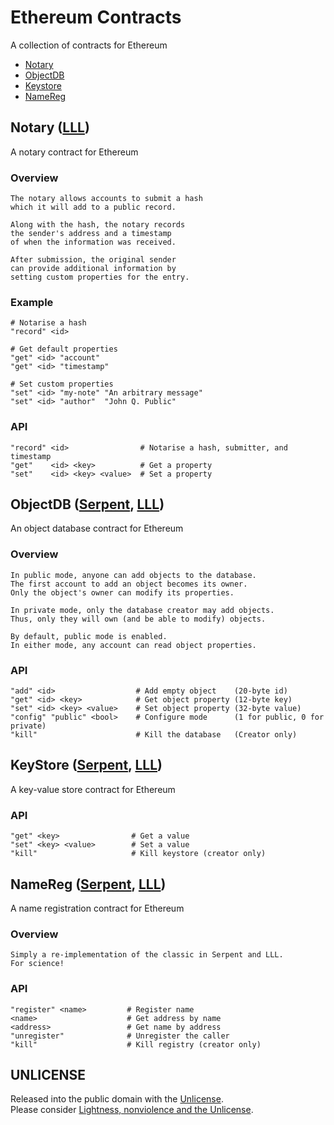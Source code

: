 
# Ethereum Contracts

A collection of contracts for Ethereum

+ [Notary](#notary-lll)
+ [ObjectDB](#objectdb-serpent-lll)
+ [Keystore](#keystore-serpent-lll)
+ [NameReg](#namereg-serpent-lll)

## Notary ([LLL](contracts/notary.lll))

A notary contract for Ethereum

### Overview

    The notary allows accounts to submit a hash
    which it will add to a public record.

    Along with the hash, the notary records
    the sender's address and a timestamp
    of when the information was received.

    After submission, the original sender
    can provide additional information by
    setting custom properties for the entry.

### Example

    # Notarise a hash
    "record" <id>

    # Get default properties
    "get" <id> "account"
    "get" <id> "timestamp"

    # Set custom properties
    "set" <id> "my-note" "An arbitrary message"
    "set" <id> "author"  "John Q. Public"

### API

    "record" <id>                # Notarise a hash, submitter, and timestamp
    "get"    <id> <key>          # Get a property
    "set"    <id> <key> <value>  # Set a property

## ObjectDB ([Serpent](contracts/objectdb.se), [LLL](contracts/objectdb.lll))

An object database contract for Ethereum

### Overview

    In public mode, anyone can add objects to the database.
    The first account to add an object becomes its owner.
    Only the object's owner can modify its properties.

    In private mode, only the database creator may add objects.
    Thus, only they will own (and be able to modify) objects.

    By default, public mode is enabled.
    In either mode, any account can read object properties.

### API

    "add" <id>                  # Add empty object    (20-byte id)
    "get" <id> <key>            # Get object property (12-byte key)
    "set" <id> <key> <value>    # Set object property (32-byte value)
    "config" "public" <bool>    # Configure mode      (1 for public, 0 for private)
    "kill"                      # Kill the database   (Creator only)

## KeyStore ([Serpent](contracts/keystore.se), [LLL](contracts/keystore.lll))

A key-value store contract for Ethereum

### API

    "get" <key>                # Get a value
    "set" <key> <value>        # Set a value
    "kill"                     # Kill keystore (creator only)

## NameReg ([Serpent](contracts/namereg.se), [LLL](contracts/namereg.lll))

A name registration contract for Ethereum

### Overview

    Simply a re-implementation of the classic in Serpent and LLL.
    For science!

### API

    "register" <name>         # Register name
    <name>                    # Get address by name
    <address>                 # Get name by address
    "unregister"              # Unregister the caller
    "kill"                    # Kill registry (creator only)

<!--
## TODO

### Voteable

    "election" <title> <duration>   # Members only, Create new election
               <contract> <data>... # (Calls contract with data on success)
    "vote" <election> <boolean>     # Members only, Vote for-or-against
    "call" <election>               # Members only, Call a vote count
    "add-member" <name> <address>   # Contract only, After election!

### Notary
-->

## UNLICENSE

Released into the public domain with the [Unlicense](http://unlicense.org/).  
Please consider [Lightness, nonviolence and the Unlicense](http://adrianshort.org/lightness-nonviolence-unlicense/).  
